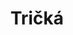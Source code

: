 ---
title: "Tričká"
imageDesc: ["Pre milovníkov psov", "Robotická súťaž", "Pre knihomoľov", "Pre medikov", "Doctor Who", "Šach", "Sústredenie LSTME", "The Office"]
description: "Nižšie nájdete výber tričiek, pri ktorých som navrhovala a technicky realizovala grafiku. Často išlo o prevod fotografie do vektorovej podoby, následné spracovanie v grafickom softvéri a vyrezanie motívu na plotri z nažehľovacej fólie. Pri projektoch ako LSTME alebo The Office som využila modernú technológiu DTF (Direct-to-Film) tlače, ktorú som následne preniesla na textil pomocou termolisu. Mám skúsenosti s návrhom, prípravou podkladov pre rôzne technológie a ich finálnou realizáciou – od kreatívneho nápadu až po hotový produkt."
---